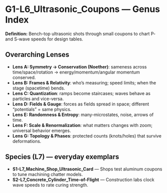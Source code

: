 # G1-L6_Ultrasonic_Coupons — Genus Index
**Definition:** Bench-top ultrasonic shots through small coupons to chart P- and S-wave speeds for design tables.

## Overarching Lenses

- **Lens A: Symmetry -> Conservation (Noether)**: sameness across time/space/rotation → energy/momentum/angular momentum conserved.
- **Lens B: Frames & Relativity**: who’s measuring; speed limits; when the stage (spacetime) bends.
- **Lens C: Quantization**: ramps become staircases; waves behave as particles and vice-versa.
- **Lens D: Fields & Gauge**: forces as fields spread in space; different “potentials” = same physics.
- **Lens E: Randomness & Entropy**: many-microstates, noise, arrows of time.
- **Lens F: Scale & Renormalization**: what matters changes with zoom; universal behavior emerges.
- **Lens G: Topology & Phases**: protected counts (knots/holes) that survive deformations.

## Species (L7) — everyday exemplars
- **S1-L7_Machine_Shop_Ultrasonic_Card** — Shops test aluminum coupons to tune machining chatter models.
- **S2-L7_Concrete_Cylinder_Time-of-Flight** — Construction labs clock wave speeds to rate curing strength.
